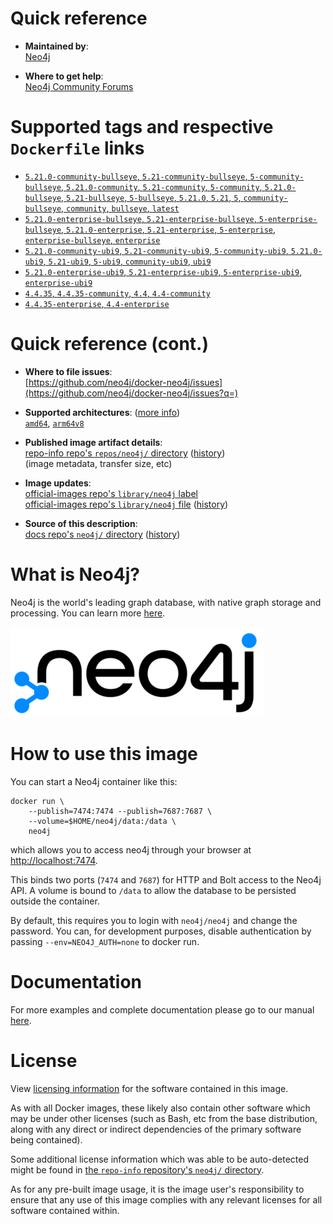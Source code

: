 <!--

********************************************************************************

WARNING:

    DO NOT EDIT "neo4j/README.md"

    IT IS AUTO-GENERATED

    (from the other files in "neo4j/" combined with a set of templates)

********************************************************************************

-->

# Quick reference

-	**Maintained by**:  
	[Neo4j](https://github.com/neo4j/docker-neo4j)

-	**Where to get help**:  
	[Neo4j Community Forums](https://community.neo4j.com)

# Supported tags and respective `Dockerfile` links

-	[`5.21.0-community-bullseye`, `5.21-community-bullseye`, `5-community-bullseye`, `5.21.0-community`, `5.21-community`, `5-community`, `5.21.0-bullseye`, `5.21-bullseye`, `5-bullseye`, `5.21.0`, `5.21`, `5`, `community-bullseye`, `community`, `bullseye`, `latest`](https://github.com/neo4j/docker-neo4j-publish/blob/b1989e4b7222c257c56a1fc432b8bad090c159b8/5.21.0/bullseye/community/Dockerfile)
-	[`5.21.0-enterprise-bullseye`, `5.21-enterprise-bullseye`, `5-enterprise-bullseye`, `5.21.0-enterprise`, `5.21-enterprise`, `5-enterprise`, `enterprise-bullseye`, `enterprise`](https://github.com/neo4j/docker-neo4j-publish/blob/b1989e4b7222c257c56a1fc432b8bad090c159b8/5.21.0/bullseye/enterprise/Dockerfile)
-	[`5.21.0-community-ubi9`, `5.21-community-ubi9`, `5-community-ubi9`, `5.21.0-ubi9`, `5.21-ubi9`, `5-ubi9`, `community-ubi9`, `ubi9`](https://github.com/neo4j/docker-neo4j-publish/blob/b1989e4b7222c257c56a1fc432b8bad090c159b8/5.21.0/ubi9/community/Dockerfile)
-	[`5.21.0-enterprise-ubi9`, `5.21-enterprise-ubi9`, `5-enterprise-ubi9`, `enterprise-ubi9`](https://github.com/neo4j/docker-neo4j-publish/blob/b1989e4b7222c257c56a1fc432b8bad090c159b8/5.21.0/ubi9/enterprise/Dockerfile)
-	[`4.4.35`, `4.4.35-community`, `4.4`, `4.4-community`](https://github.com/neo4j/docker-neo4j-publish/blob/62fed0e66f4f437924853a02aced6ffaf2b507cd/4.4.35/bullseye/community/Dockerfile)
-	[`4.4.35-enterprise`, `4.4-enterprise`](https://github.com/neo4j/docker-neo4j-publish/blob/62fed0e66f4f437924853a02aced6ffaf2b507cd/4.4.35/bullseye/enterprise/Dockerfile)

# Quick reference (cont.)

-	**Where to file issues**:  
	[https://github.com/neo4j/docker-neo4j/issues](https://github.com/neo4j/docker-neo4j/issues?q=)

-	**Supported architectures**: ([more info](https://github.com/docker-library/official-images#architectures-other-than-amd64))  
	[`amd64`](https://hub.docker.com/r/amd64/neo4j/), [`arm64v8`](https://hub.docker.com/r/arm64v8/neo4j/)

-	**Published image artifact details**:  
	[repo-info repo's `repos/neo4j/` directory](https://github.com/docker-library/repo-info/blob/master/repos/neo4j) ([history](https://github.com/docker-library/repo-info/commits/master/repos/neo4j))  
	(image metadata, transfer size, etc)

-	**Image updates**:  
	[official-images repo's `library/neo4j` label](https://github.com/docker-library/official-images/issues?q=label%3Alibrary%2Fneo4j)  
	[official-images repo's `library/neo4j` file](https://github.com/docker-library/official-images/blob/master/library/neo4j) ([history](https://github.com/docker-library/official-images/commits/master/library/neo4j))

-	**Source of this description**:  
	[docs repo's `neo4j/` directory](https://github.com/docker-library/docs/tree/master/neo4j) ([history](https://github.com/docker-library/docs/commits/master/neo4j))

# What is Neo4j?

Neo4j is the world's leading graph database, with native graph storage and processing. You can learn more [here](http://neo4j.com/developer).

![logo](https://raw.githubusercontent.com/docker-library/docs/56823e63d5b6dd7ddbb9d5d3c4a8947778055d8e/neo4j/logo.png)

# How to use this image

You can start a Neo4j container like this:

```console
docker run \
    --publish=7474:7474 --publish=7687:7687 \
    --volume=$HOME/neo4j/data:/data \
    neo4j
```

which allows you to access neo4j through your browser at [http://localhost:7474](http://localhost:7474).

This binds two ports (`7474` and `7687`) for HTTP and Bolt access to the Neo4j API. A volume is bound to `/data` to allow the database to be persisted outside the container.

By default, this requires you to login with `neo4j/neo4j` and change the password. You can, for development purposes, disable authentication by passing `--env=NEO4J_AUTH=none` to docker run.

# Documentation

For more examples and complete documentation please go to our manual [here](http://neo4j.com/docs/operations-manual/current/deployment/single-instance/docker/).

# License

View [licensing information](https://neo4j.com/licensing) for the software contained in this image.

As with all Docker images, these likely also contain other software which may be under other licenses (such as Bash, etc from the base distribution, along with any direct or indirect dependencies of the primary software being contained).

Some additional license information which was able to be auto-detected might be found in [the `repo-info` repository's `neo4j/` directory](https://github.com/docker-library/repo-info/tree/master/repos/neo4j).

As for any pre-built image usage, it is the image user's responsibility to ensure that any use of this image complies with any relevant licenses for all software contained within.
